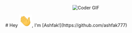 <p align="center">

  <img src="https://cxl.com/wp-content/uploads/2018/09/coding-language.jpg" alt="Coder GIF" width="2100" height="200">
  
</p>
# Hey <img src="https://github.com/AbdallahHemdan/AbdallahHemdan/blob/master/wave.gif" width="40px">, I'm [Ashfak!](https://github.com/ashfak777) 


